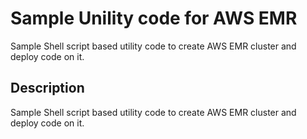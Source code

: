 # Sample Unility code for AWS EMR 

Sample Shell script based utility code to create AWS EMR cluster and deploy code on it.  

## Description

Sample Shell script based utility code to create AWS EMR cluster and deploy code on it.

